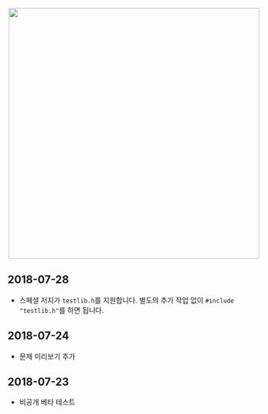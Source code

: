 <p align="center"><a href = "https://stack.acmicpc.net"><img src="https://upload.acmicpc.net/d1f1a4c2-7284-4c94-8c8e-4e287ea04bb4/boj-stack.png" width="500"></a></p>

## 2018-07-28

* 스페셜 저지가 `testlib.h`를 지원합니다. 별도의 추가 작업 없이 `#include "testlib.h"`를 하면 됩니다.

## 2018-07-24

* 문제 미리보기 추가

## 2018-07-23

* 비공개 베타 테스트
